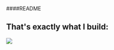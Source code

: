 ####README

## That's exactly what I build:
<img src = "Begginers-html-css-JavaScript/Mini-projects/screenshot/blog.png" weith ="40">
